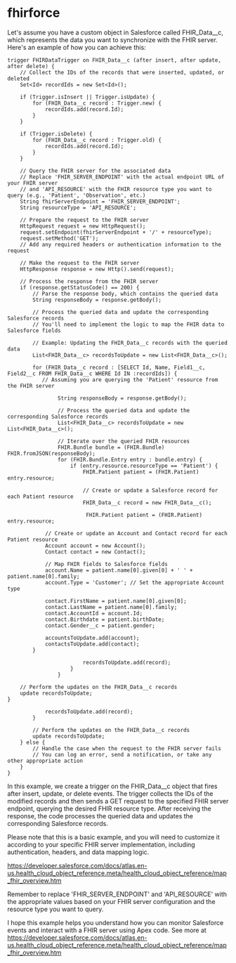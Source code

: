 # fhirforce
Let's assume you have a custom object in Salesforce called FHIR_Data__c, which represents the data you want to synchronize with the FHIR server. Here's an example of how you can achieve this:

```
trigger FHIRDataTrigger on FHIR_Data__c (after insert, after update, after delete) {
    // Collect the IDs of the records that were inserted, updated, or deleted
    Set<Id> recordIds = new Set<Id>();
    
    if (Trigger.isInsert || Trigger.isUpdate) {
        for (FHIR_Data__c record : Trigger.new) {
            recordIds.add(record.Id);
        }
    }
    
    if (Trigger.isDelete) {
        for (FHIR_Data__c record : Trigger.old) {
            recordIds.add(record.Id);
        }
    }
    
    // Query the FHIR server for the associated data
    // Replace 'FHIR_SERVER_ENDPOINT' with the actual endpoint URL of your FHIR server
    // and 'API_RESOURCE' with the FHIR resource type you want to query (e.g., 'Patient', 'Observation', etc.)
    String fhirServerEndpoint = 'FHIR_SERVER_ENDPOINT';
    String resourceType = 'API_RESOURCE';
    
    // Prepare the request to the FHIR server
    HttpRequest request = new HttpRequest();
    request.setEndpoint(fhirServerEndpoint + '/' + resourceType);
    request.setMethod('GET');
    // Add any required headers or authentication information to the request
    
    // Make the request to the FHIR server
    HttpResponse response = new Http().send(request);
    
    // Process the response from the FHIR server
    if (response.getStatusCode() == 200) {
        // Parse the response body, which contains the queried data
        String responseBody = response.getBody();
        
        // Process the queried data and update the corresponding Salesforce records
        // You'll need to implement the logic to map the FHIR data to Salesforce fields
        
        // Example: Updating the FHIR_Data__c records with the queried data
        List<FHIR_Data__c> recordsToUpdate = new List<FHIR_Data__c>();
        
        for (FHIR_Data__c record : [SELECT Id, Name, Field1__c, Field2__c FROM FHIR_Data__c WHERE Id IN :recordIds]) {
           // Assuming you are querying the 'Patient' resource from the FHIR server

                String responseBody = response.getBody();
                
                // Process the queried data and update the corresponding Salesforce records
                List<FHIR_Data__c> recordsToUpdate = new List<FHIR_Data__c>();
                
                // Iterate over the queried FHIR resources
                FHIR.Bundle bundle = (FHIR.Bundle) FHIR.fromJSON(responseBody);
                for (FHIR.Bundle.Entry entry : bundle.entry) {
                    if (entry.resource.resourceType == 'Patient') {
                        FHIR.Patient patient = (FHIR.Patient) entry.resource;
                        
                        // Create or update a Salesforce record for each Patient resource
                        FHIR_Data__c record = new FHIR_Data__c();
                        
                         FHIR.Patient patient = (FHIR.Patient) entry.resource;
            
            // Create or update an Account and Contact record for each Patient resource
            Account account = new Account();
            Contact contact = new Contact();
            
            // Map FHIR fields to Salesforce fields
            account.Name = patient.name[0].given[0] + ' ' + patient.name[0].family;
            account.Type = 'Customer'; // Set the appropriate Account type
            
            contact.FirstName = patient.name[0].given[0];
            contact.LastName = patient.name[0].family;
            contact.AccountId = account.Id;
            contact.Birthdate = patient.birthDate;
            contact.Gender__c = patient.gender;
            
            accountsToUpdate.add(account);
            contactsToUpdate.add(contact);
        }
                        
                        recordsToUpdate.add(record);
                    }
                }
    
    // Perform the updates on the FHIR_Data__c records
    update recordsToUpdate;
}
            
            recordsToUpdate.add(record);
        }
        
        // Perform the updates on the FHIR_Data__c records
        update recordsToUpdate;
    } else {
        // Handle the case when the request to the FHIR server fails
        // You can log an error, send a notification, or take any other appropriate action
    }
}
```
In this example, we create a trigger on the FHIR_Data__c object that fires after insert, update, or delete events. The trigger collects the IDs of the modified records and then sends a GET request to the specified FHIR server endpoint, querying the desired FHIR resource type. After receiving the response, the code processes the queried data and updates the corresponding Salesforce records.

Please note that this is a basic example, and you will need to customize it according to your specific FHIR server implementation, including authentication, headers, and data mapping logic.

https://developer.salesforce.com/docs/atlas.en-us.health_cloud_object_reference.meta/health_cloud_object_reference/map_fhir_overview.htm


Remember to replace 'FHIR_SERVER_ENDPOINT' and 'API_RESOURCE' with the appropriate values based on your FHIR server configuration and the resource type you want to query.

I hope this example helps you understand how you can monitor Salesforce events and interact with a FHIR server using Apex code.
See more at https://developer.salesforce.com/docs/atlas.en-us.health_cloud_object_reference.meta/health_cloud_object_reference/map_fhir_overview.htm
